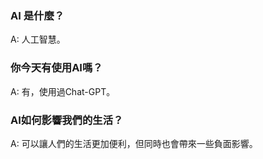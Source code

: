 ### AI 是什麼？
A: 人工智慧。
### 你今天有使用AI嗎？
A: 有，使用過Chat-GPT。
### AI如何影響我們的生活？
A: 可以讓人們的生活更加便利，但同時也會帶來一些負面影響。
